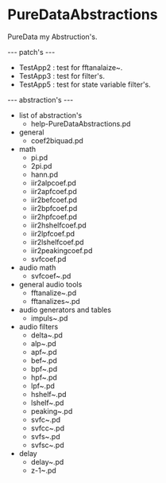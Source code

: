 # PureDataAbstractions

PureData my Abstruction's.

--- patch's ---
- TestApp2 : test for fftanalaize~.
- TestApp3 : test for filter's.
- TestApp5 : test for state variable filter's.

--- abstraction's ---
- list of abstraction's
  - help-PureDataAbstractions.pd
- general
  - coef2biquad.pd
- math
  - pi.pd
  - 2pi.pd
  - hann.pd
  - iir2alpcoef.pd
  - iir2apfcoef.pd
  - iir2befcoef.pd
  - iir2bpfcoef.pd
  - iir2hpfcoef.pd
  - iir2hshelfcoef.pd
  - iir2lpfcoef.pd
  - iir2lshelfcoef.pd
  - iir2peakingcoef.pd
  - svfcoef.pd
- audio math
  - svfcoef~.pd
- general audio tools
  - fftanalize~.pd
  - fftanalizes~.pd
- audio generators and tables
  - impuls~.pd
- audio filters
  - delta~.pd
  - alp~.pd
  - apf~.pd
  - bef~.pd
  - bpf~.pd
  - hpf~.pd
  - lpf~.pd
  - hshelf~.pd
  - lshelf~.pd
  - peaking~.pd
  - svfc~.pd
  - svfcc~.pd
  - svfs~.pd
  - svfsc~.pd
- delay
  - delay~.pd
  - z-1~.pd

